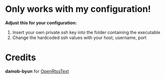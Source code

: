 # Only works with my configuration!
<b>Adjust this for your configuration:</b>
1. Insert your own private ssh key into the folder containing the executable
2. Change the hardcoded ssh values with your host, username, port

# Credits
<b>damob-byun</b> for <a href="https://github.com/damob-byun/OpenRtssText" target="_blank">OpenRtssText</a>
